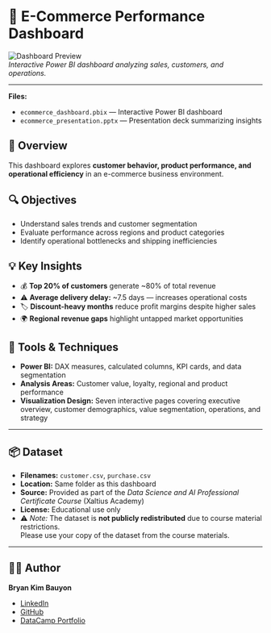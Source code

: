 # 🛒 E-Commerce Performance Dashboard

![Dashboard Preview](.data-science-projects/power_bi_dashboards/ecommerce/ecommerce_dashboard_preview.png)  
*Interactive Power BI dashboard analyzing sales, customers, and operations.*

---

**Files:**
- `ecommerce_dashboard.pbix` — Interactive Power BI dashboard  
- `ecommerce_presentation.pptx` — Presentation deck summarizing insights  

## 📘 Overview
This dashboard explores **customer behavior, product performance, and operational efficiency** in an e-commerce business environment.

## 🔍 Objectives
- Understand sales trends and customer segmentation  
- Evaluate performance across regions and product categories  
- Identify operational bottlenecks and shipping inefficiencies  

## 💡 Key Insights
- 💰 **Top 20% of customers** generate ~80% of total revenue  
- ⚠️ **Average delivery delay:** ~7.5 days — increases operational costs  
- 🏷️ **Discount-heavy months** reduce profit margins despite higher sales  
- 🌍 **Regional revenue gaps** highlight untapped market opportunities  

## 🧠 Tools & Techniques
- **Power BI:** DAX measures, calculated columns, KPI cards, and data segmentation  
- **Analysis Areas:** Customer value, loyalty, regional and product performance  
- **Visualization Design:** Seven interactive pages covering executive overview, customer demographics, value segmentation, operations, and strategy  

---

## 📦 Dataset
- **Filenames:** `customer.csv`, `purchase.csv`  
- **Location:** Same folder as this dashboard  
- **Source:** Provided as part of the *Data Science and AI Professional Certificate Course* (Xaltius Academy)  
- **License:** Educational use only  
- ⚠️ *Note:* The dataset is **not publicly redistributed** due to course material restrictions.  
  Please use your copy of the dataset from the course materials.

---

## 🧑‍💻 Author
**Bryan Kim Bauyon**  
- [LinkedIn](https://www.linkedin.com/in/bryan-kim-bauyon/)  
- [GitHub](https://github.com/BryanBauyon)  
- [DataCamp Portfolio](https://www.datacamp.com/portfolio/bkmbauyon)


